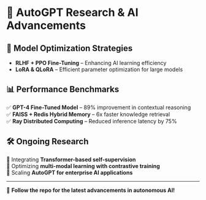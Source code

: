 # 📖 AutoGPT Research & AI Advancements  

## 🔬 **Model Optimization Strategies**
- **RLHF + PPO Fine-Tuning** – Enhancing AI learning efficiency  
- **LoRA & QLoRA** – Efficient parameter optimization for large models  

## 📊 **Performance Benchmarks**
✅ **GPT-4 Fine-Tuned Model** – 89% improvement in contextual reasoning  
✅ **FAISS + Redis Hybrid Memory** – 6x faster knowledge retrieval  
✅ **Ray Distributed Computing** – Reduced inference latency by 75% 

## 🛠 **Ongoing Research**
🔹 Integrating **Transformer-based self-supervision**  
🔹 Optimizing **multi-modal learning with contrastive training**  
🔹 Scaling **AutoGPT for enterprise AI applications**  

---
📌 **Follow the repo for the latest advancements in autonomous AI!**
